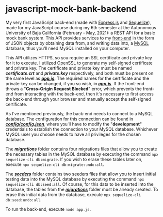 # javascript-mock-bank-backend
My very first JavaScript back-end (made with [Express.js](https://expressjs.com/) and [Sequelize](https://sequelize.org/)), made for my JavaScript course during my 6th semester at the Autonomous University of Baja California (February - May, 2021): a REST API for a basic mock bank system. This API provides services to my [front-end](https://github.com/mareyna356/javascript-mock-bank-frontend) in the form of JSON objects by obtaining data from, and writing data into, a [MySQL](https://www.mysql.com/) database, thus you'll need MySQL installed on your computer.

This API utilizes HTTPS, so you require an SSL certificate and private key for it to execute. I utilized [OpenSSL](https://www.openssl.org/) to generate my self-signed certificate and private key. The certificate and private key must be named ***certificate.crt*** and ***private.key*** respectively, and both must be present on the same level as [***app.js***](app.js). The required names for the certificate and the private key can be changed, if you so wish, in [***app.js***](app.js). If the front-end throws a "**Cross-Origin Request Blocked**" error, which prevents the front-end from interacting with the back-end, then it's necessary to first access the back-end through your browser and manually accept the self-signed certificate.

As I've mentioned previously, the back-end needs to connect to a MySQL database. The configuration for this connection can be found in [***config/config.json***](config/config.json), where you'll have to modify the "**development**" credentials to establish the connection to your MySQL database. Whichever MySQL user you choose needs to have all privileges for the chosen database.

The [***migrations***](migrations) folder contains four migrations files that allow you to create the necessary tables in the MySQL database by executing the command `npx sequelize-cli db:migrate`. If you wish to erase these tables later on, execute `npx sequelize-cli db:migrate:undo:all`.

The [***seeders***](seeders) folder contains two seeders files that allow you to insert initial testing data into the MySQL database by executing the command `npx sequelize-cli db:seed:all`. Of course, for this data to be inserted into the database, the tables from the [***migrations***](migrations) folder must be already created. To erase this initial data from the database, execute `npx sequelize-cli db:seed:undo:all`.

To run the back-end, execute `node app.js`.
